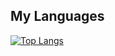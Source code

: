 ## My Languages
[![Top Langs](https://github-readme-stats.vercel.app/api/top-langs/?username=Virus1es&layout=compact&theme=vision-friendly-dark)](https://github.com/anuraghazra/github-readme-stats)
